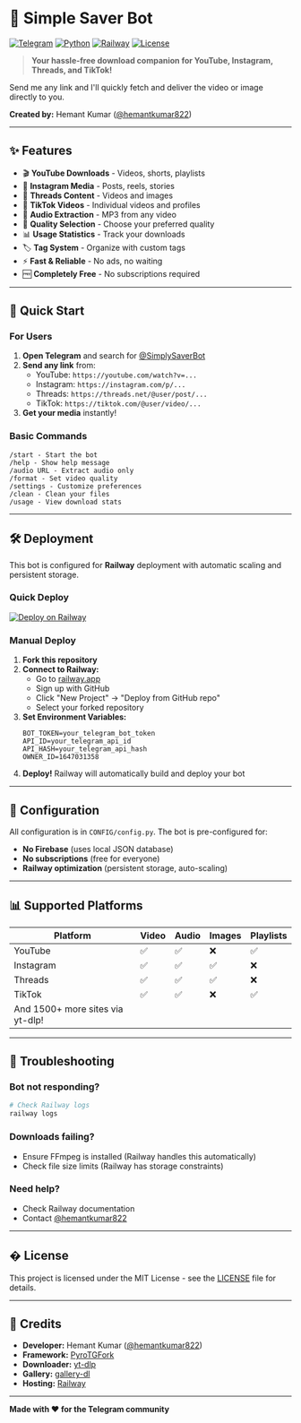 # 🎯 Simple Saver Bot

[![Telegram](https://img.shields.io/badge/Telegram-@SimplySaverBot-blue.svg)](https://t.me/SimplySaverBot)
[![Python](https://img.shields.io/badge/Python-3.10+-blue.svg)](https://python.org)
[![Railway](https://img.shields.io/badge/Deployed%20on-Railway-0B0D17.svg)](https://railway.app)
[![License](https://img.shields.io/badge/License-MIT-yellow.svg)](LICENSE)

> **Your hassle-free download companion for YouTube, Instagram, Threads, and TikTok!**

Send me any link and I'll quickly fetch and deliver the video or image directly to you.

**Created by:** Hemant Kumar ([@hemantkumar822](https://t.me/hemantkumar822))

---

## ✨ Features

- 🎬 **YouTube Downloads** - Videos, shorts, playlists
- 📸 **Instagram Media** - Posts, reels, stories
- 🧵 **Threads Content** - Videos and images
- 🎵 **TikTok Videos** - Individual videos and profiles
- 🎵 **Audio Extraction** - MP3 from any video
- 🎯 **Quality Selection** - Choose your preferred quality
- 📊 **Usage Statistics** - Track your downloads
- 🏷️ **Tag System** - Organize with custom tags
- ⚡ **Fast & Reliable** - No ads, no waiting
- 🆓 **Completely Free** - No subscriptions required

---

## 🚀 Quick Start

### For Users

1. **Open Telegram** and search for [@SimplySaverBot](https://t.me/SimplySaverBot)
2. **Send any link** from:
   - YouTube: `https://youtube.com/watch?v=...`
   - Instagram: `https://instagram.com/p/...`
   - Threads: `https://threads.net/@user/post/...`
   - TikTok: `https://tiktok.com/@user/video/...`
3. **Get your media** instantly!

### Basic Commands

```
/start - Start the bot
/help - Show help message
/audio URL - Extract audio only
/format - Set video quality
/settings - Customize preferences
/clean - Clean your files
/usage - View download stats
```

---

## 🛠️ Deployment

This bot is configured for **Railway** deployment with automatic scaling and persistent storage.

### Quick Deploy

[![Deploy on Railway](https://railway.app/button.svg)](https://railway.app)

### Manual Deploy

1. **Fork this repository**
2. **Connect to Railway:**
   - Go to [railway.app](https://railway.app)
   - Sign up with GitHub
   - Click "New Project" → "Deploy from GitHub repo"
   - Select your forked repository
3. **Set Environment Variables:**
   ```
   BOT_TOKEN=your_telegram_bot_token
   API_ID=your_telegram_api_id
   API_HASH=your_telegram_api_hash
   OWNER_ID=1647031358
   ```
4. **Deploy!** Railway will automatically build and deploy your bot

---

## 🔧 Configuration

All configuration is in `CONFIG/config.py`. The bot is pre-configured for:
- **No Firebase** (uses local JSON database)
- **No subscriptions** (free for everyone)
- **Railway optimization** (persistent storage, auto-scaling)

---

## 📊 Supported Platforms

| Platform | Video | Audio | Images | Playlists |
|----------|-------|-------|--------|-----------|
| YouTube | ✅ | ✅ | ❌ | ✅ |
| Instagram | ✅ | ✅ | ✅ | ❌ |
| Threads | ✅ | ✅ | ✅ | ❌ |
| TikTok | ✅ | ✅ | ❌ | ✅ |
| And 1500+ more sites via yt-dlp! | | | |

---

## 🐛 Troubleshooting

### Bot not responding?
```bash
# Check Railway logs
railway logs
```

### Downloads failing?
- Ensure FFmpeg is installed (Railway handles this automatically)
- Check file size limits (Railway has storage constraints)

### Need help?
- Check Railway documentation
- Contact [@hemantkumar822](https://t.me/hemantkumar822)

---

## � License

This project is licensed under the MIT License - see the [LICENSE](LICENSE) file for details.

---

## 🙏 Credits

- **Developer:** Hemant Kumar ([@hemantkumar822](https://t.me/hemantkumar822))
- **Framework:** [PyroTGFork](https://github.com/pyrogram/pyrotgfork)
- **Downloader:** [yt-dlp](https://github.com/yt-dlp/yt-dlp)
- **Gallery:** [gallery-dl](https://github.com/mikf/gallery-dl)
- **Hosting:** [Railway](https://railway.app)

---

**Made with ❤️ for the Telegram community**
